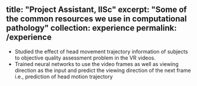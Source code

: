 title: "Project Assistant, IISc"
excerpt: "Some of the common resources we use in computational pathology"
collection: experience
permalink: /experience
---

* Studied the effect of head movement trajectory information of subjects to objective quality assessment problem in the VR videos.
* Trained neural networks to use the video frames as well as viewing direction as the input and predict the viewing direction of the next frame i.e., prediction of head motion trajectory
